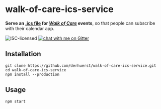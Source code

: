 # walk-of-care-ics-service

**Serve an [.ics file](https://en.wikipedia.org/wiki/ICalendar) for [*Walk of Care*](https://digitalwalkofcare.org) events**, so that people can subscribe with their calendar app.

![ISC-licensed](https://img.shields.io/github/license/derhuerst/walk-of-care-ics-service.svg)
[![chat with me on Gitter](https://img.shields.io/badge/chat%20with%20me-on%20gitter-512e92.svg)](https://gitter.im/derhuerst)


## Installation

```shell
git clone https://github.com/derhuerst/walk-of-care-ics-service.git
cd walk-of-care-ics-service
npm install --production
```


## Usage

```shell
npm start
```
